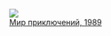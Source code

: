![](/books/adventure/Сергей%20Александрович%20Абрамов/Мир%20приключений,%201989.jpg)  
[Мир приключений, 1989](/books/adventure/Сергей%20Александрович%20Абрамов/Мир%20приключений,%201989)